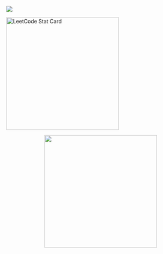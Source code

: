 
<div>
    <p><img src ="https://www.codewars.com/users/dvurukaya/badges/small"></p>
    <a href="https://github.com/dvurukaya/leetcode-stats">
    <img alt="LeetCode Stat Card" src="https://leetcode-stats-six.vercel.app/?username=dvurukaya&theme=dark" width="300"/>
    </a>
</div>

<div id="imageButtom" align='center'>
    <p><img src= "https://github.com/dvurukaya/README.md/assets/127424944/989df760-86df-4e93-a38c-c3189bd006e3" width='300'></p>
</div>

